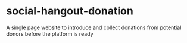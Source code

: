# social-hangout-donation
A single page website to introduce and collect donations from potential donors before the platform is ready
